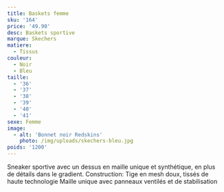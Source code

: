 ```yaml
---
title: Baskets femme
sku: '164'
price: '49.90'
desc: Baskets sportive
marque: Skechers
matiere:
  - Tissus
couleur:
  - Noir
  - Bleu
taille:
  - '36'
  - '37'
  - '38'
  - '39'
  - '40'
  - '41'
sexe: Femme
image:
  - alt: 'Bonnet noir Redskins'
    photo: /img/uploads/skechers-bleu.jpg
poids: '1200'
---
```

Sneaker sportive avec un dessus en maille unique et synthétique, en plus de détails dans le gradient. Construction: Tige en mesh doux, tissés de haute technologie Maille unique avec panneaux ventilés et de stabilisation

